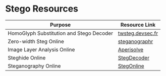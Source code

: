# Stego Resources

|Purpose|Resource Link|
| ------ |------|
|HomoGlyph Substitution and Stego Decoder|[twsteg.devsec.fr](https://twsteg.devsec.fr)|
|Zero-width Steg Online|[steganographr](https://neatnik.net/steganographr/)|
|Image Layer Analysis Online|[Aperisolve](https://aperisolve.fr/)|
|Steghide Online|[StegDecoder](https://futureboy.us/stegano/decinput.html)|
|Steganography Online|[StegOnline](https://stylesuxx.github.io/steganography/)|
